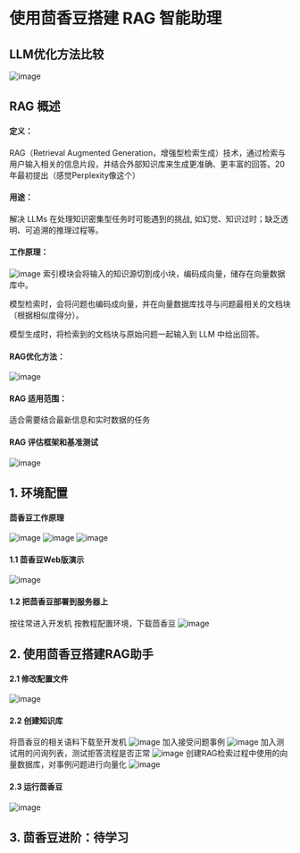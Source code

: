 # 使用茴香豆搭建 RAG 智能助理

## LLM优化方法比较
![image](https://github.com/Hajime1235/InternLM/assets/165744158/9239cdb0-9683-4dfe-97f5-46179cfe4c23)


## RAG 概述
#### 定义：
RAG（Retrieval Augmented Generation，增强型检索生成）技术，通过检索与用户输入相关的信息片段，并结合外部知识库来生成更准确、更丰富的回答。20年最初提出（感觉Perplexity像这个）

#### 用途：
解决 LLMs 在处理知识密集型任务时可能遇到的挑战, 如幻觉、知识过时；缺乏透明、可追溯的推理过程等。

#### 工作原理：
![image](https://github.com/Hajime1235/InternLM/assets/165744158/2660b8b7-288e-48c5-9f68-128b4d8f9b4d)
索引模块会将输入的知识源切割成小块，编码成向量，储存在向量数据库中。

模型检索时，会将问题也编码成向量，并在向量数据库找寻与问题最相关的文档块（根据相似度得分）。

模型生成时，将检索到的文档块与原始问题一起输入到 LLM 中给出回答。

#### RAG优化方法：
![image](https://github.com/Hajime1235/InternLM/assets/165744158/7e5c2138-6f73-49b3-86b2-50307380793e)

#### RAG 适用范围：
适合需要结合最新信息和实时数据的任务

#### RAG 评估框架和基准测试
![image](https://github.com/Hajime1235/InternLM/assets/165744158/ee18fc30-13a3-4f95-9240-43c61dab6b55)


## 1. 环境配置

#### 茴香豆工作原理
![image](https://github.com/Hajime1235/InternLM/assets/165744158/9bd72d2a-808b-4cd3-906f-c72ebf2be9c3)
![image](https://github.com/Hajime1235/InternLM/assets/165744158/6f5faad2-6202-4229-af61-b7a3500cdb32)
![image](https://github.com/Hajime1235/InternLM/assets/165744158/3e9147ce-eaf0-48fc-8b03-a5d532f3cf24)

#### 1.1 茴香豆Web版演示
![image](https://github.com/Hajime1235/InternLM/assets/165744158/4e683a02-30af-439e-891f-72a636ce5ea3)

#### 1.2 把茴香豆部署到服务器上

按往常进入开发机
按教程配置环境，下载茴香豆
![image](https://github.com/Hajime1235/InternLM/assets/165744158/7b561cb9-3840-4e94-a83e-532fd27fe264)

## 2. 使用茴香豆搭建RAG助手

#### 2.1 修改配置文件
![image](https://github.com/Hajime1235/InternLM/assets/165744158/19fc18d1-827a-48ac-bb15-040701b9bc0a)

#### 2.2 创建知识库

将茴香豆的相关语料下载至开发机
![image](https://github.com/Hajime1235/InternLM/assets/165744158/966cc643-890b-47a4-be25-495b7ef7876f)
加入接受问题事例
![image](https://github.com/Hajime1235/InternLM/assets/165744158/a8499704-3e3c-466d-bcbe-65119d3c22bf)
加入测试用的问询列表，测试拒答流程是否正常
![image](https://github.com/Hajime1235/InternLM/assets/165744158/2beb3042-1191-4dd2-9bc6-dd8adde9a2b8)
创建RAG检索过程中使用的向量数据库，对事例问题进行向量化
![image](https://github.com/Hajime1235/InternLM/assets/165744158/a417d59a-e46d-4f7b-973f-63b7bb131811)

#### 2.3 运行茴香豆
![image](https://github.com/Hajime1235/InternLM/assets/165744158/bd0e10eb-5985-4112-a134-56833b0d6f98)

## 3. 茴香豆进阶：待学习
